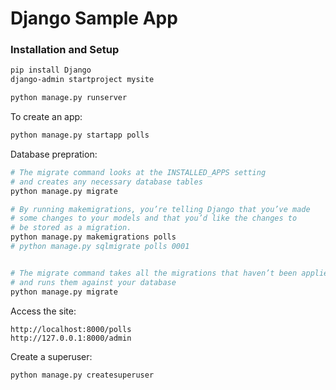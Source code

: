 # Django Sample App
### Installation and Setup
```bash
pip install Django
django-admin startproject mysite
```

```bash
python manage.py runserver
```

To create an app:
```bash
python manage.py startapp polls
```

Database prepration:
```bash
# The migrate command looks at the INSTALLED_APPS setting 
# and creates any necessary database tables
python manage.py migrate

# By running makemigrations, you’re telling Django that you’ve made 
# some changes to your models and that you’d like the changes to 
# be stored as a migration.
python manage.py makemigrations polls
# python manage.py sqlmigrate polls 0001


# The migrate command takes all the migrations that haven’t been applied 
# and runs them against your database
python manage.py migrate
```

Access the site:
```
http://localhost:8000/polls
http://127.0.0.1:8000/admin
```

Create a superuser:
```bash
python manage.py createsuperuser
```